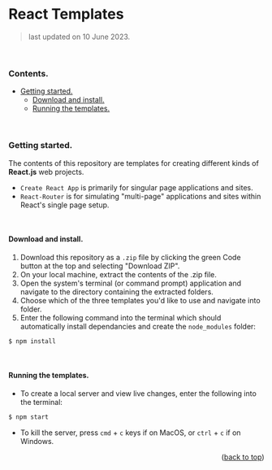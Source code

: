 # React Templates
> last updated on 10 June 2023.

<br>

### Contents.

<ul>
<li>
    <a href="#getting-started">Getting started.</a>
    <ul>
        <li><a href="#download-and-installation">Download and install.</a></li>
        <li><a href="#running-the-templates">Running the templates.</a></li>
    </ul>
</li>
</ul>

<br>

### Getting started.

The contents of this repository are templates for creating different kinds of **React.js** web projects.

* `Create React App` is primarily for singular page applications and sites.
* `React-Router` is for simulating "multi-page" applications and sites within React's single page setup.

<br>


#### Download and install.

1. Download this repository as a `.zip` file by clicking the green Code button at the top and selecting "Download ZIP". 
2. On your local machine, extract the contents of the .zip file.
3. Open the system's terminal (or command prompt) application and navigate to the directory containing the extracted folders.
4. Choose which of the three templates you'd like to use and navigate into folder.
5. Enter the following command into the terminal which should automatically install dependancies and create the `node_modules` folder:
```bash
$ npm install
```

<br>

#### Running the templates.
* To create a local server and view live changes, enter the following into the terminal:
```bash
$ npm start
```
* To kill the server, press `cmd` + `c` keys if on MacOS, or `ctrl` + `c` if on Windows.

<p align="right">(<a href="#react-templates">back to top</a>)</p>